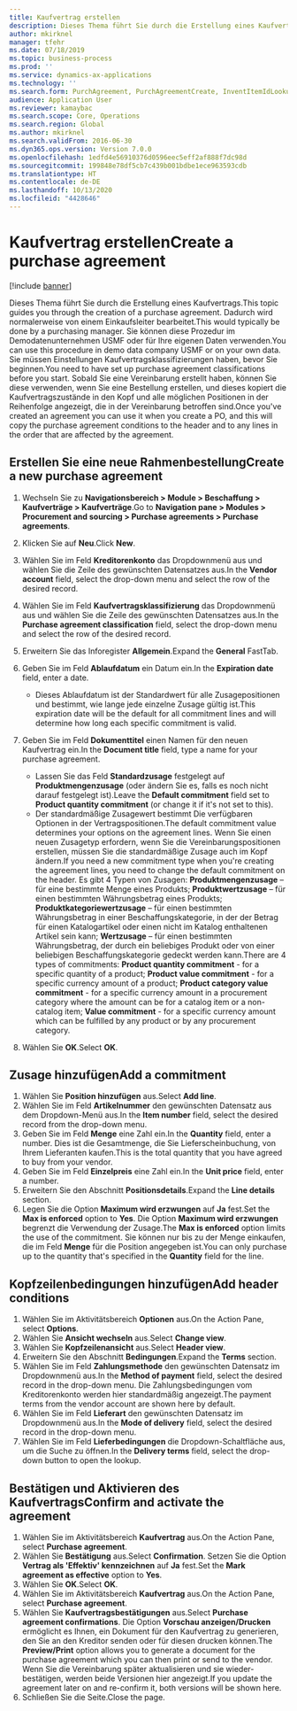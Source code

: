 ```yaml
---
title: Kaufvertrag erstellen
description: Dieses Thema führt Sie durch die Erstellung eines Kaufvertrags.
author: mkirknel
manager: tfehr
ms.date: 07/18/2019
ms.topic: business-process
ms.prod: ''
ms.service: dynamics-ax-applications
ms.technology: ''
ms.search.form: PurchAgreement, PurchAgreementCreate, InventItemIdLookupSimple, AgreementConfirmRunForm, PurchAgreementHistory
audience: Application User
ms.reviewer: kamaybac
ms.search.scope: Core, Operations
ms.search.region: Global
ms.author: mkirknel
ms.search.validFrom: 2016-06-30
ms.dyn365.ops.version: Version 7.0.0
ms.openlocfilehash: 1edfd4e56910376d0596eec5eff2af888f7dc98d
ms.sourcegitcommit: 199848e78df5cb7c439b001bdbe1ece963593cdb
ms.translationtype: HT
ms.contentlocale: de-DE
ms.lasthandoff: 10/13/2020
ms.locfileid: "4428646"
---
```

# <a name="create-a-purchase-agreement"></a><span data-ttu-id="0ae2a-103">Kaufvertrag erstellen</span><span class="sxs-lookup"><span data-stu-id="0ae2a-103">Create a purchase agreement</span></span>

[!include [banner](../../includes/banner.md)]

<span data-ttu-id="0ae2a-104">Dieses Thema führt Sie durch die Erstellung eines Kaufvertrags.</span><span class="sxs-lookup"><span data-stu-id="0ae2a-104">This topic guides you through the creation of a purchase agreement.</span></span> <span data-ttu-id="0ae2a-105">Dadurch wird normalerweise von einem Einkaufsleiter bearbeitet.</span><span class="sxs-lookup"><span data-stu-id="0ae2a-105">This would typically be done by a purchasing manager.</span></span> <span data-ttu-id="0ae2a-106">Sie können diese Prozedur im Demodatenunternehmen USMF oder für Ihre eigenen Daten verwenden.</span><span class="sxs-lookup"><span data-stu-id="0ae2a-106">You can use this procedure in demo data company USMF or on your own data.</span></span> <span data-ttu-id="0ae2a-107">Sie müssen Einstellungen Kaufvertragsklassifizierungen haben, bevor Sie beginnen.</span><span class="sxs-lookup"><span data-stu-id="0ae2a-107">You need to have set up purchase agreement classifications before you start.</span></span> <span data-ttu-id="0ae2a-108">Sobald Sie eine Vereinbarung erstellt haben, können Sie diese verwenden, wenn Sie eine Bestellung erstellen, und dieses kopiert die Kaufvertragszustände in den Kopf und alle möglichen Positionen in der Reihenfolge angezeigt, die in der Vereinbarung betroffen sind.</span><span class="sxs-lookup"><span data-stu-id="0ae2a-108">Once you've created an agreement you can use it when you create a PO, and this will copy the purchase agreement conditions to the header and to any lines in the order that are affected by the agreement.</span></span>


## <a name="create-a-new-purchase-agreement"></a><span data-ttu-id="0ae2a-109">Erstellen Sie eine neue Rahmenbestellung</span><span class="sxs-lookup"><span data-stu-id="0ae2a-109">Create a new purchase agreement</span></span>
1. <span data-ttu-id="0ae2a-110">Wechseln Sie zu **Navigationsbereich > Module > Beschaffung > Kaufverträge > Kaufverträge**.</span><span class="sxs-lookup"><span data-stu-id="0ae2a-110">Go to **Navigation pane > Modules > Procurement and sourcing > Purchase agreements > Purchase agreements**.</span></span>
2. <span data-ttu-id="0ae2a-111">Klicken Sie auf **Neu**.</span><span class="sxs-lookup"><span data-stu-id="0ae2a-111">Click **New**.</span></span>
3. <span data-ttu-id="0ae2a-112">Wählen Sie im Feld **Kreditorenkonto** das Dropdownmenü aus und wählen Sie die Zeile des gewünschten Datensatzes aus.</span><span class="sxs-lookup"><span data-stu-id="0ae2a-112">In the **Vendor account** field, select the drop-down menu and select the row of the desired record.</span></span>
4. <span data-ttu-id="0ae2a-113">Wählen Sie im Feld **Kaufvertragsklassifizierung** das Dropdownmenü aus und wählen Sie die Zeile des gewünschten Datensatzes aus.</span><span class="sxs-lookup"><span data-stu-id="0ae2a-113">In the **Purchase agreement classification** field, select the drop-down menu and select the row of the desired record.</span></span>
5. <span data-ttu-id="0ae2a-114">Erweitern Sie das Inforegister **Allgemein**.</span><span class="sxs-lookup"><span data-stu-id="0ae2a-114">Expand the **General** FastTab.</span></span>
6. <span data-ttu-id="0ae2a-115">Geben Sie im Feld **Ablaufdatum** ein Datum ein.</span><span class="sxs-lookup"><span data-stu-id="0ae2a-115">In the **Expiration date** field, enter a date.</span></span>

    - <span data-ttu-id="0ae2a-116">Dieses Ablaufdatum ist der Standardwert für alle Zusagepositionen und bestimmt, wie lange jede einzelne Zusage gültig ist.</span><span class="sxs-lookup"><span data-stu-id="0ae2a-116">This expiration date will be the default for all commitment lines and will determine how long each specific commitment is valid.</span></span>  

7. <span data-ttu-id="0ae2a-117">Geben Sie im Feld **Dokumenttitel** einen Namen für den neuen Kaufvertrag ein.</span><span class="sxs-lookup"><span data-stu-id="0ae2a-117">In the **Document title** field, type a name for your purchase agreement.</span></span>

    - <span data-ttu-id="0ae2a-118">Lassen Sie das Feld **Standardzusage** festgelegt auf **Produktmengenzusage** (oder ändern Sie es, falls es noch nicht darauf festgelegt ist).</span><span class="sxs-lookup"><span data-stu-id="0ae2a-118">Leave the **Default commitment** field set to **Product quantity commitment** (or change it if it's not set to this).</span></span>  
    - <span data-ttu-id="0ae2a-119">Der standardmäßige Zusagewert bestimmt Die verfügbaren Optionen in der Vertragspositionen.</span><span class="sxs-lookup"><span data-stu-id="0ae2a-119">The default commitment value determines your options on the agreement lines.</span></span> <span data-ttu-id="0ae2a-120">Wenn Sie einen neuen Zusagetyp erfordern, wenn Sie die Vereinbarungspositionen erstellen, müssen Sie die standardmäßige Zusage auch im Kopf ändern.</span><span class="sxs-lookup"><span data-stu-id="0ae2a-120">If you need a new commitment type when you're creating the agreement lines, you need to change the default commitment on the header.</span></span> <span data-ttu-id="0ae2a-121">Es gibt 4 Typen von Zusagen: **Produktmengenzusage** – für eine bestimmte Menge eines Produkts; **Produktwertzusage** – für einen bestimmten Währungsbetrag eines Produkts; **Produktkategoriewertzusage** – für einen bestimmten Währungsbetrag in einer Beschaffungskategorie, in der der Betrag für einen Katalogartikel oder einen nicht im Katalog enthaltenen Artikel sein kann; **Wertzusage** – für einen bestimmten Währungsbetrag, der durch ein beliebiges Produkt oder von einer beliebigen Beschaffungskategorie gedeckt werden kann.</span><span class="sxs-lookup"><span data-stu-id="0ae2a-121">There are 4 types of commitments: **Product quantity commitment** - for a specific quantity of a product; **Product value commitment** - for a specific currency amount of a product; **Product category value commitment** - for a specific currency amount in a procurement category where the amount can be for a catalog item or a non-catalog item; **Value commitment** - for a specific currency amount which can be fulfilled by any product or by any procurement category.</span></span>  

8. <span data-ttu-id="0ae2a-122">Wählen Sie **OK**.</span><span class="sxs-lookup"><span data-stu-id="0ae2a-122">Select **OK**.</span></span>

## <a name="add-a-commitment"></a><span data-ttu-id="0ae2a-123">Zusage hinzufügen</span><span class="sxs-lookup"><span data-stu-id="0ae2a-123">Add a commitment</span></span>
1. <span data-ttu-id="0ae2a-124">Wählen Sie **Position hinzufügen** aus.</span><span class="sxs-lookup"><span data-stu-id="0ae2a-124">Select **Add line**.</span></span>
2. <span data-ttu-id="0ae2a-125">Wählen Sie im Feld **Artikelnummer** den gewünschten Datensatz aus dem Dropdown-Menü aus.</span><span class="sxs-lookup"><span data-stu-id="0ae2a-125">In the **Item number** field, select the desired record from the drop-down menu.</span></span>
3. <span data-ttu-id="0ae2a-126">Geben Sie im Feld **Menge** eine Zahl ein.</span><span class="sxs-lookup"><span data-stu-id="0ae2a-126">In the **Quantity** field, enter a number.</span></span> <span data-ttu-id="0ae2a-127">Dies ist die Gesamtmenge, die Sie Lieferscheinbuchung, von Ihrem Lieferanten kaufen.</span><span class="sxs-lookup"><span data-stu-id="0ae2a-127">This is the total quantity that you have agreed to buy from your vendor.</span></span>  
4. <span data-ttu-id="0ae2a-128">Geben Sie im Feld **Einzelpreis** eine Zahl ein.</span><span class="sxs-lookup"><span data-stu-id="0ae2a-128">In the **Unit price** field, enter a number.</span></span>
5. <span data-ttu-id="0ae2a-129">Erweitern Sie den Abschnitt **Positionsdetails**.</span><span class="sxs-lookup"><span data-stu-id="0ae2a-129">Expand the **Line details** section.</span></span>
6. <span data-ttu-id="0ae2a-130">Legen Sie die Option **Maximum wird erzwungen** auf **Ja** fest.</span><span class="sxs-lookup"><span data-stu-id="0ae2a-130">Set the **Max is enforced** option to **Yes**.</span></span> <span data-ttu-id="0ae2a-131">Die Option **Maximum wird erzwungen** begrenzt die Verwendung der Zusage.</span><span class="sxs-lookup"><span data-stu-id="0ae2a-131">The **Max is enforced** option limits the use of the commitment.</span></span> <span data-ttu-id="0ae2a-132">Sie können nur bis zu der Menge einkaufen, die im Feld **Menge** für die Position angegeben ist.</span><span class="sxs-lookup"><span data-stu-id="0ae2a-132">You can only purchase up to the quantity that's specified in the **Quantity** field for the line.</span></span>  

## <a name="add-header-conditions"></a><span data-ttu-id="0ae2a-133">Kopfzeilenbedingungen hinzufügen</span><span class="sxs-lookup"><span data-stu-id="0ae2a-133">Add header conditions</span></span>
1. <span data-ttu-id="0ae2a-134">Wählen Sie im Aktivitätsbereich **Optionen** aus.</span><span class="sxs-lookup"><span data-stu-id="0ae2a-134">On the Action Pane, select **Options**.</span></span>
2. <span data-ttu-id="0ae2a-135">Wählen Sie **Ansicht wechseln** aus.</span><span class="sxs-lookup"><span data-stu-id="0ae2a-135">Select **Change view**.</span></span>
3. <span data-ttu-id="0ae2a-136">Wählen Sie **Kopfzeilenansicht** aus.</span><span class="sxs-lookup"><span data-stu-id="0ae2a-136">Select **Header view**.</span></span>
4. <span data-ttu-id="0ae2a-137">Erweitern Sie den Abschnitt **Bedingungen**.</span><span class="sxs-lookup"><span data-stu-id="0ae2a-137">Expand the **Terms** section.</span></span>
5. <span data-ttu-id="0ae2a-138">Wählen Sie im Feld **Zahlungsmethode** den gewünschten Datensatz im Dropdownmenü aus.</span><span class="sxs-lookup"><span data-stu-id="0ae2a-138">In the **Method of payment** field, select the desired record in the drop-down menu.</span></span> <span data-ttu-id="0ae2a-139">Die Zahlungsbedingungen vom Kreditorenkonto werden hier standardmäßig angezeigt.</span><span class="sxs-lookup"><span data-stu-id="0ae2a-139">The payment terms from the vendor account are shown here by default.</span></span>  
6. <span data-ttu-id="0ae2a-140">Wählen Sie im Feld **Lieferart** den gewünschten Datensatz im Dropdownmenü aus.</span><span class="sxs-lookup"><span data-stu-id="0ae2a-140">In the **Mode of delivery** field, select the desired record in the drop-down menu.</span></span>
7. <span data-ttu-id="0ae2a-141">Wählen Sie im Feld **Lieferbedingungen** die Dropdown-Schaltfläche aus, um die Suche zu öffnen.</span><span class="sxs-lookup"><span data-stu-id="0ae2a-141">In the **Delivery terms** field, select the drop-down button to open the lookup.</span></span>

## <a name="confirm-and-activate-the-agreement"></a><span data-ttu-id="0ae2a-142">Bestätigen und Aktivieren des Kaufvertrags</span><span class="sxs-lookup"><span data-stu-id="0ae2a-142">Confirm and activate the agreement</span></span>
1. <span data-ttu-id="0ae2a-143">Wählen Sie im Aktivitätsbereich **Kaufvertrag** aus.</span><span class="sxs-lookup"><span data-stu-id="0ae2a-143">On the Action Pane, select **Purchase agreement**.</span></span>
2. <span data-ttu-id="0ae2a-144">Wählen Sie **Bestätigung** aus.</span><span class="sxs-lookup"><span data-stu-id="0ae2a-144">Select **Confirmation**.</span></span> <span data-ttu-id="0ae2a-145">Setzen Sie die Option **Vertrag als 'Effektiv' kennzeichnen** auf **Ja** fest.</span><span class="sxs-lookup"><span data-stu-id="0ae2a-145">Set the **Mark agreement as effective** option to **Yes**.</span></span>  
3. <span data-ttu-id="0ae2a-146">Wählen Sie **OK**.</span><span class="sxs-lookup"><span data-stu-id="0ae2a-146">Select **OK**.</span></span>
4. <span data-ttu-id="0ae2a-147">Wählen Sie im Aktivitätsbereich **Kaufvertrag** aus.</span><span class="sxs-lookup"><span data-stu-id="0ae2a-147">On the Action Pane, select **Purchase agreement**.</span></span>
5. <span data-ttu-id="0ae2a-148">Wählen Sie **Kaufvertragsbestätigungen** aus.</span><span class="sxs-lookup"><span data-stu-id="0ae2a-148">Select **Purchase agreement confirmations**.</span></span> <span data-ttu-id="0ae2a-149">Die Option **Vorschau anzeigen/Drucken** ermöglicht es Ihnen, ein Dokument für den Kaufvertrag zu generieren, den Sie an den Kreditor senden oder für diesen drucken können.</span><span class="sxs-lookup"><span data-stu-id="0ae2a-149">The **Preview/Print** option allows you to generate a document for the purchase agreement which you can then print or send to the vendor.</span></span> <span data-ttu-id="0ae2a-150">Wenn Sie die Vereinbarung später aktualisieren und sie wieder-bestätigen, werden beide Versionen hier angezeigt.</span><span class="sxs-lookup"><span data-stu-id="0ae2a-150">If you update the agreement later on and re-confirm it, both versions will be shown here.</span></span>  
6. <span data-ttu-id="0ae2a-151">Schließen Sie die Seite.</span><span class="sxs-lookup"><span data-stu-id="0ae2a-151">Close the page.</span></span>

